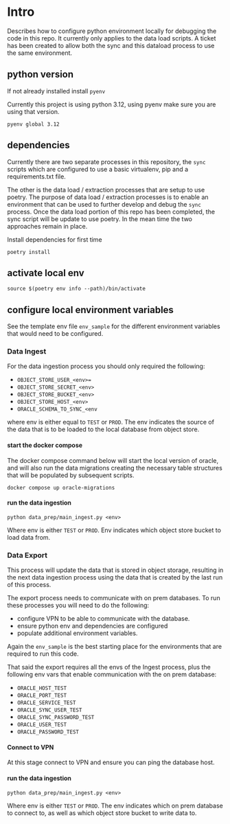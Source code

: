 # Intro

Describes how to configure python environment locally for debugging the code
in this repo.  It currently only applies to the data load scripts.  A ticket has
been created to allow both the sync and this dataload process to use the same
environment.

## python version

If not already installed install `pyenv`

Currently this project is using python 3.12, using pyenv make sure you are using that version.

`pyenv global 3.12`


## dependencies

Currently there are two separate processes in this repository, the `sync` scripts
which are configured to use a basic virtualenv, pip and a requirements.txt file.

The other is the data load / extraction processes that are setup to use poetry.
The purpose of data load / extraction processes is to enable an environment that
can be used to further develop and debug the `sync` process.  Once the data load
portion of this repo has been completed, the sync script will be update to use
poetry.  In the mean time the two approaches remain in place.

Install dependencies for first time

`poetry install`

## activate local env

`source $(poetry env info --path)/bin/activate`

## configure local environment variables

See the template env file `env_sample` for the different environment variables
that would need to be configured.

### Data Ingest

For the data ingestion process you should only required the following:

* `OBJECT_STORE_USER_<env>=`
* `OBJECT_STORE_SECRET_<env>`
* `OBJECT_STORE_BUCKET_<env>`
* `OBJECT_STORE_HOST_<env>`
* `ORACLE_SCHEMA_TO_SYNC_<env`

where env is either equal to `TEST` or `PROD`.  The env indicates the source of
the data that is to be loaded to the local database from object store.

#### start the docker compose

The docker compose command below will start the local version of oracle, and
will also run the data migrations creating the necessary table structures that
will be populated by subsequent scripts.

`docker compose up oracle-migrations`

#### run the data ingestion

`python data_prep/main_ingest.py <env>`

Where env is either `TEST` or `PROD`.  Env indicates which object store bucket
to load data from.

### Data Export

This process will update the data that is stored in object storage, resulting
in the next data ingestion process using the data that is created by the last
run of this process.

The export process needs to communicate with on prem databases.  To run these
processes you will need to do the following:

* configure VPN to be able to communicate with the database.
* ensure python env and dependencies are configured
* populate additional environment variables.

Again the `env_sample` is the best starting place for the environments that are
required to run this code.

That said the export requires all the envs of the Ingest process, plus the
following env vars that enable communication with the on prem database:

* `ORACLE_HOST_TEST`
* `ORACLE_PORT_TEST`
* `ORACLE_SERVICE_TEST`
* `ORACLE_SYNC_USER_TEST`
* `ORACLE_SYNC_PASSWORD_TEST`
* `ORACLE_USER_TEST`
* `ORACLE_PASSWORD_TEST`

#### Connect to VPN

At this stage connect to VPN and ensure you can ping the database host.

#### run the data ingestion

`python data_prep/main_ingest.py <env>`

Where env is either `TEST` or `PROD`.  The env indicates which on prem database
to connect to, as well as which object store bucket to write data to.
